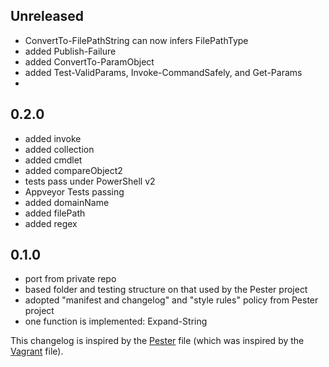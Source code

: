 ## Unreleased
 - ConvertTo-FilePathString can now infers FilePathType
 - added Publish-Failure
 - added ConvertTo-ParamObject
 - added Test-ValidParams, Invoke-CommandSafely, and Get-Params
 -

## 0.2.0
 - added invoke
 - added collection
 - added cmdlet
 - added compareObject2
 - tests pass under PowerShell v2
 - Appveyor Tests passing
 - added domainName
 - added filePath
 - added regex

## 0.1.0
 - port from private repo
 - based folder and testing structure on that used by the Pester project
 - adopted "manifest and changelog" and "style rules" policy from Pester project
 - one function is implemented: Expand-String

This changelog is inspired by the 
[Pester](https://github.com/pester/Pester/blob/master/CHANGELOG.md) file 
(which was inspired by the
[Vagrant](https://github.com/mitchellh/vagrant/blob/master/CHANGELOG.md) 
file).
